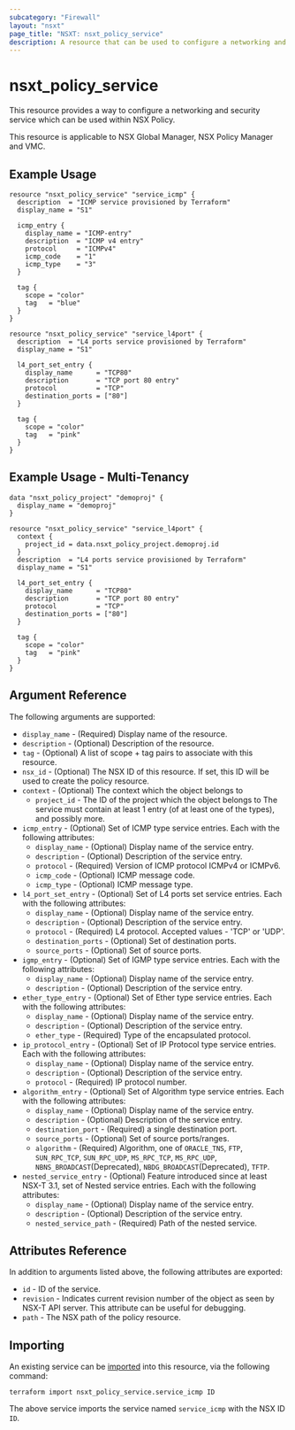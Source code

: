 ```yaml
---
subcategory: "Firewall"
layout: "nsxt"
page_title: "NSXT: nsxt_policy_service"
description: A resource that can be used to configure a networking and security service in NSX Policy.
---
```


# nsxt_policy_service

This resource provides a way to configure a networking and security service which can be used within NSX Policy.

This resource is applicable to NSX Global Manager, NSX Policy Manager and VMC.

## Example Usage

```hcl
resource "nsxt_policy_service" "service_icmp" {
  description  = "ICMP service provisioned by Terraform"
  display_name = "S1"

  icmp_entry {
    display_name = "ICMP-entry"
    description  = "ICMP v4 entry"
    protocol     = "ICMPv4"
    icmp_code    = "1"
    icmp_type    = "3"
  }

  tag {
    scope = "color"
    tag   = "blue"
  }
}

resource "nsxt_policy_service" "service_l4port" {
  description  = "L4 ports service provisioned by Terraform"
  display_name = "S1"

  l4_port_set_entry {
    display_name      = "TCP80"
    description       = "TCP port 80 entry"
    protocol          = "TCP"
    destination_ports = ["80"]
  }

  tag {
    scope = "color"
    tag   = "pink"
  }
}
```

## Example Usage - Multi-Tenancy

```hcl
data "nsxt_policy_project" "demoproj" {
  display_name = "demoproj"
}

resource "nsxt_policy_service" "service_l4port" {
  context {
    project_id = data.nsxt_policy_project.demoproj.id
  }
  description  = "L4 ports service provisioned by Terraform"
  display_name = "S1"

  l4_port_set_entry {
    display_name      = "TCP80"
    description       = "TCP port 80 entry"
    protocol          = "TCP"
    destination_ports = ["80"]
  }

  tag {
    scope = "color"
    tag   = "pink"
  }
}
```

## Argument Reference

The following arguments are supported:

* `display_name` - (Required) Display name of the resource.
* `description` - (Optional) Description of the resource.
* `tag` - (Optional) A list of scope + tag pairs to associate with this resource.
* `nsx_id` - (Optional) The NSX ID of this resource. If set, this ID will be used to create the policy resource.
* `context` - (Optional) The context which the object belongs to
  * `project_id` - The ID of the project which the object belongs to
The service must contain at least 1 entry (of at least one of the types), and possibly more.
* `icmp_entry` - (Optional) Set of ICMP type service entries. Each with the following attributes:
    * `display_name` - (Optional) Display name of the service entry.
    * `description` - (Optional) Description of the service entry.
    * `protocol` - (Required) Version of ICMP protocol ICMPv4 or ICMPv6.
    * `icmp_code` - (Optional) ICMP message code.
    * `icmp_type` - (Optional) ICMP message type.
* `l4_port_set_entry` - (Optional) Set of L4 ports set service entries. Each with the following attributes:
    * `display_name` - (Optional) Display name of the service entry.
    * `description` - (Optional) Description of the service entry.
    * `protocol` - (Required) L4 protocol. Accepted values - 'TCP' or 'UDP'.
    * `destination_ports` - (Optional) Set of destination ports.
    * `source_ports` - (Optional) Set of source ports.
* `igmp_entry` - (Optional) Set of IGMP type service entries. Each with the following attributes:
    * `display_name` - (Optional) Display name of the service entry.
    * `description` - (Optional) Description of the service entry.
* `ether_type_entry` - (Optional) Set of Ether type service entries. Each with the following attributes:
    * `display_name` - (Optional) Display name of the service entry.
    * `description` - (Optional) Description of the service entry.
    * `ether_type` - (Required) Type of the encapsulated protocol.
* `ip_protocol_entry` - (Optional) Set of IP Protocol type service entries. Each with the following attributes:
    * `display_name` - (Optional) Display name of the service entry.
    * `description` - (Optional) Description of the service entry.
    * `protocol` - (Required) IP protocol number.
* `algorithm_entry` - (Optional) Set of Algorithm type service entries. Each with the following attributes:
    * `display_name` - (Optional) Display name of the service entry.
    * `description` - (Optional) Description of the service entry.
    * `destination_port` - (Required) a single destination port.
    * `source_ports` - (Optional) Set of source ports/ranges.
    * `algorithm` - (Required) Algorithm, one of `ORACLE_TNS`, `FTP`, `SUN_RPC_TCP`, `SUN_RPC_UDP`, `MS_RPC_TCP`, `MS_RPC_UDP`, `NBNS_BROADCAST`(Deprecated), `NBDG_BROADCAST`(Deprecated), `TFTP`.
* `nested_service_entry` - (Optional) Feature introduced since at least NSX-T 3.1, set of Nested service entries. Each with the following attributes:
    * `display_name` - (Optional) Display name of the service entry.
    * `description` - (Optional) Description of the service entry.
    * `nested_service_path` - (Required) Path of the nested service.


## Attributes Reference

In addition to arguments listed above, the following attributes are exported:

* `id` - ID of the service.
* `revision` - Indicates current revision number of the object as seen by NSX-T API server. This attribute can be useful for debugging.
* `path` - The NSX path of the policy resource.

## Importing

An existing service can be [imported][docs-import] into this resource, via the following command:

[docs-import]: https://www.terraform.io/cli/import

```
terraform import nsxt_policy_service.service_icmp ID
```

The above service imports the service named `service_icmp` with the NSX ID `ID`.
